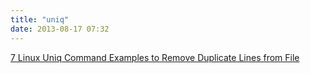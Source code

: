 ```yaml
---
title: "uniq"
date: 2013-08-17 07:32
---
```



[7 Linux Uniq Command Examples to Remove Duplicate Lines from File](http://www.thegeekstuff.com/2013/05/uniq-command-examples/)
